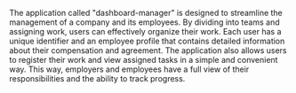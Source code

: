 
The application called "dashboard-manager" is designed to streamline the management of a company and its employees. By dividing into teams and assigning work, users can effectively organize their work. Each user has a unique identifier and an employee profile that contains detailed information about their compensation and agreement. The application also allows users to register their work and view assigned tasks in a simple and convenient way. This way, employers and employees have a full view of their responsibilities and the ability to track progress.
